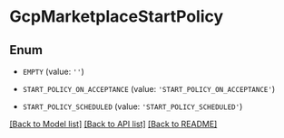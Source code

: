 # GcpMarketplaceStartPolicy


## Enum

* `EMPTY` (value: `''`)

* `START_POLICY_ON_ACCEPTANCE` (value: `'START_POLICY_ON_ACCEPTANCE'`)

* `START_POLICY_SCHEDULED` (value: `'START_POLICY_SCHEDULED'`)

[[Back to Model list]](../README.md#documentation-for-models) [[Back to API list]](../README.md#documentation-for-api-endpoints) [[Back to README]](../README.md)


